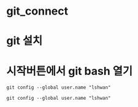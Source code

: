 # git_connect

# git 설치 

# 시작버튼에서 git bash 열기

```
git config --global user.name "lshwan"
```

```
git config --global user.name "lshwan"
```
